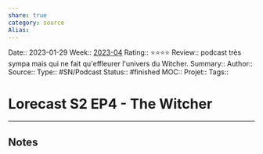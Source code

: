 ```yaml
---
share: true 
category: source
Alias:
---
```


Date:: 2023-01-29
Week:: [2023-04](2023-04.md)
Rating:: ⭐⭐⭐⭐
Review:: podcast très sympa mais qui ne fait qu'effleurer l'univers du Witcher.
Summary:: 
Author::
Source:: 
Type:: #SN/Podcast 
Status:: #finished 
MOC::
Projet:: 
Tags:: 

# Lorecast S2 EP4 - The Witcher


***

## Notes
